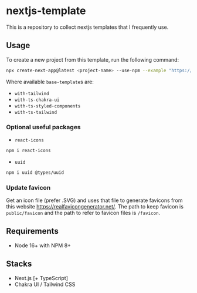 # nextjs-template

This is a repository to collect nextjs templates that I frequently use.

## Usage

To create a new project from this template, run the following command:

```sh
npx create-next-app@latest <project-name> --use-npm --example "https://github.com/bluenex/nextjs-template/tree/main/<base-template>"
```

Where available `base-template`s are:

- `with-tailwind`
- `with-ts-chakra-ui`
- `with-ts-styled-components`
- `with-ts-tailwind`

### Optional useful packages

- `react-icons`

```sh
npm i react-icons
```

- `uuid`

```sh
npm i uuid @types/uuid
```

### Update favicon

Get an icon file (prefer .SVG) and uses that file to generate favicons from this website https://realfavicongenerator.net/. The path to keep favicon is `public/favicon` and the path to refer to favicon files is `/favicon`.

## Requirements

- Node 16+ with NPM 8+

## Stacks

- Next.js [+ TypeScript]
- Chakra UI / Tailwind CSS
